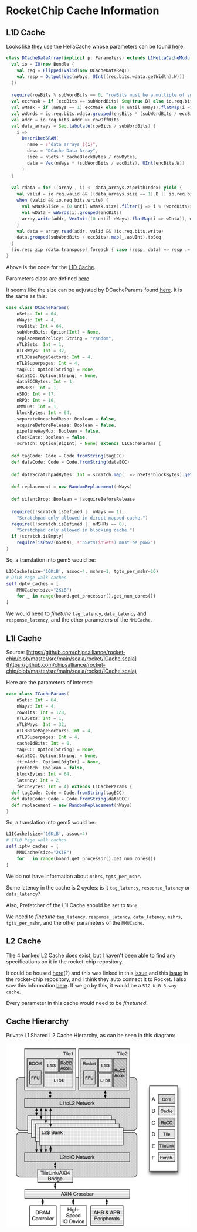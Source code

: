 # RocketChip Cache Information

## L1D Cache

Looks like they use the HellaCache whose parameters can be found [here](https://github.com/chipsalliance/rocket-chip/blob/master/src/main/scala/rocket/HellaCache.scala).

``` scala
class DCacheDataArray(implicit p: Parameters) extends L1HellaCacheModule()(p) {
  val io = IO(new Bundle {
    val req = Flipped(Valid(new DCacheDataReq))
    val resp = Output(Vec(nWays, UInt((req.bits.wdata.getWidth).W)))
  })

  require(rowBits % subWordBits == 0, "rowBits must be a multiple of subWordBits")
  val eccMask = if (eccBits == subWordBits) Seq(true.B) else io.req.bits.eccMask.asBools
  val wMask = if (nWays == 1) eccMask else (0 until nWays).flatMap(i => eccMask.map(_ && io.req.bits.way_en(i)))
  val wWords = io.req.bits.wdata.grouped(encBits * (subWordBits / eccBits))
  val addr = io.req.bits.addr >> rowOffBits
  val data_arrays = Seq.tabulate(rowBits / subWordBits) {
    i =>
      DescribedSRAM(
        name = s"data_arrays_${i}",
        desc = "DCache Data Array",
        size = nSets * cacheBlockBytes / rowBytes,
        data = Vec(nWays * (subWordBits / eccBits), UInt(encBits.W))
      )
  }

  val rdata = for ((array , i) <- data_arrays.zipWithIndex) yield {
    val valid = io.req.valid && ((data_arrays.size == 1).B || io.req.bits.wordMask(i))
    when (valid && io.req.bits.write) {
      val wMaskSlice = (0 until wMask.size).filter(j => i % (wordBits/subWordBits) == (j % (wordBytes/eccBytes)) / (subWordBytes/eccBytes)).map(wMask(_))
      val wData = wWords(i).grouped(encBits)
      array.write(addr, VecInit((0 until nWays).flatMap(i => wData)), wMaskSlice)
    }
    val data = array.read(addr, valid && !io.req.bits.write)
    data.grouped(subWordBits / eccBits).map(_.asUInt).toSeq
  }
  (io.resp zip rdata.transpose).foreach { case (resp, data) => resp := data.asUInt }
}
```

Above is the code for the [L1D Cache](https://github.com/chipsalliance/rocket-chip/blob/master/src/main/scala/rocket/DCache.scala).

Parameters class are defined [here](https://github.com/chipsalliance/cde/blob/384c06b8d45c8184ca2f3fba2f8e78f79d2c1b51/cde/src/chipsalliance/rocketchip/config.scala).

It seems like the size can be adjusted by DCacheParams found [here](https://github.com/chipsalliance/rocket-chip/blob/836be7a92e5bd368a8a49f408a44b71c738a9a68/src/main/scala/rocket/HellaCache.scala#L17C1-L57C1). It is the same as this:

``` scala
case class DCacheParams(
    nSets: Int = 64,
    nWays: Int = 4,
    rowBits: Int = 64,
    subWordBits: Option[Int] = None,
    replacementPolicy: String = "random",
    nTLBSets: Int = 1,
    nTLBWays: Int = 32,
    nTLBBasePageSectors: Int = 4,
    nTLBSuperpages: Int = 4,
    tagECC: Option[String] = None,
    dataECC: Option[String] = None,
    dataECCBytes: Int = 1,
    nMSHRs: Int = 1,
    nSDQ: Int = 17,
    nRPQ: Int = 16,
    nMMIOs: Int = 1,
    blockBytes: Int = 64,
    separateUncachedResp: Boolean = false,
    acquireBeforeRelease: Boolean = false,
    pipelineWayMux: Boolean = false,
    clockGate: Boolean = false,
    scratch: Option[BigInt] = None) extends L1CacheParams {

  def tagCode: Code = Code.fromString(tagECC)
  def dataCode: Code = Code.fromString(dataECC)

  def dataScratchpadBytes: Int = scratch.map(_ => nSets*blockBytes).getOrElse(0)

  def replacement = new RandomReplacement(nWays)

  def silentDrop: Boolean = !acquireBeforeRelease

  require((!scratch.isDefined || nWays == 1),
    "Scratchpad only allowed in direct-mapped cache.")
  require((!scratch.isDefined || nMSHRs == 0),
    "Scratchpad only allowed in blocking cache.")
  if (scratch.isEmpty)
    require(isPow2(nSets), s"nSets($nSets) must be pow2")
}
```

So, a translation into gem5 would be:

``` python
L1DCache(size='16KiB', assoc=4, mshrs=1, tgts_per_mshr=16)
# DTLB Page walk caches
self.dptw_caches = [
    MMUCache(size="2KiB")
    for _ in range(board.get_processor().get_num_cores())
]
```

We would need to _finetune_ `tag_latency`, `data_latency` and `response_latency`, and the other parameters of the `MMUCache`.

## L1I Cache

Source: [https://github.com/chipsalliance/rocket-chip/blob/master/src/main/scala/rocket/ICache.scala](https://github.com/chipsalliance/rocket-chip/blob/master/src/main/scala/rocket/ICache.scala)

Here are the parameters of interest:

``` scala
case class ICacheParams(
    nSets: Int = 64,
    nWays: Int = 4,
    rowBits: Int = 128,
    nTLBSets: Int = 1,
    nTLBWays: Int = 32,
    nTLBBasePageSectors: Int = 4,
    nTLBSuperpages: Int = 4,
    cacheIdBits: Int = 0,
    tagECC: Option[String] = None,
    dataECC: Option[String] = None,
    itimAddr: Option[BigInt] = None,
    prefetch: Boolean = false,
    blockBytes: Int = 64,
    latency: Int = 2,
    fetchBytes: Int = 4) extends L1CacheParams {
  def tagCode: Code = Code.fromString(tagECC)
  def dataCode: Code = Code.fromString(dataECC)
  def replacement = new RandomReplacement(nWays)
}
```

So, a translation into gem5 would be:

``` python
L1ICache(size='16KiB', assoc=4)
# ITLB Page walk caches
self.iptw_caches = [
    MMUCache(size="2KiB")
    for _ in range(board.get_processor().get_num_cores())
]
```

We do not have information about `mshrs`, `tgts_per_mshr`.

Some latency in the cache is 2 cycles: is it `tag_latency`, `response_latency` or `data_latency`?

Also, Prefetcher of the L1I Cache should be set to `None`.

We need to _finetune_ `tag_latency`, `response_latency`, `data_latency`, `mshrs`, `tgts_per_mshr`, and the other parameters of the `MMUCache`.

## L2 Cache

The 4 banked L2 Cache does exist, but I haven't been able to find any specifications on it in the rocket-chip repository.

It could be housed [here](https://github.com/sifive/block-inclusivecache-sifive/blob/master/design/craft/inclusivecache/src/Configs.scala)(?) and this was linked in this [issue](https://github.com/chipsalliance/rocket-chip/issues/653) and this [issue](https://github.com/chipsalliance/rocket-chip/issues/2557) in the rocket-chip repository, and I think they auto connect it to Rocket. I also saw this information [here](https://chipyard.readthedocs.io/en/latest/Customization/Memory-Hierarchy.html#the-sifive-l2-cache). If we go by this, it would be a `512 KiB 8-way cache`.

Every parameter in this cache would need to be _finetuned_.

## Cache Hierarchy

Private L1 Shared L2 Cache Hierarchy, as can be seen in this diagram:

![Rocket Chip](./rocket-chip.png)
